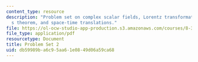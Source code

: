 ```yaml
---
content_type: resource
description: "Problem set on complex scalar fields, Lorentz transformations, Noether\u2019\
  s theorem, and space-time translations."
file: https://ol-ocw-studio-app-production.s3.amazonaws.com/courses/8-323-relativistic-quantum-field-theory-i-spring-2008/db59989ba6c95aa61e0849d06a59ca68_ft1ps02_08_1.pdf
file_type: application/pdf
resourcetype: Document
title: Problem Set 2
uid: db59989b-a6c9-5aa6-1e08-49d06a59ca68
---
```

